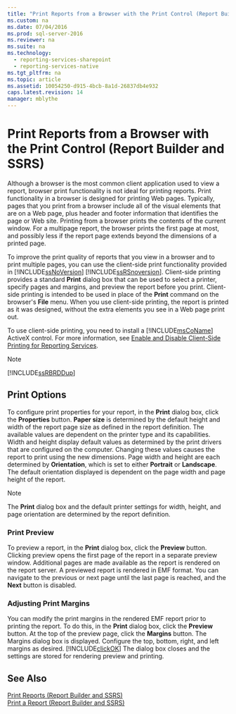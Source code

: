 ```yaml
---
title: "Print Reports from a Browser with the Print Control (Report Builder and SSRS)"
ms.custom: na
ms.date: 07/04/2016
ms.prod: sql-server-2016
ms.reviewer: na
ms.suite: na
ms.technology: 
  - reporting-services-sharepoint
  - reporting-services-native
ms.tgt_pltfrm: na
ms.topic: article
ms.assetid: 10054250-d915-4bcb-8a1d-26837db4e932
caps.latest.revision: 14
manager: mblythe
---
```

# Print Reports from a Browser with the Print Control (Report Builder and SSRS)
Although a browser is the most common client application used to view a report, browser print functionality is not ideal for printing reports. Print functionality in a browser is designed for printing Web pages. Typically, pages that you print from a browser include all of the visual elements that are on a Web page, plus header and footer information that identifies the page or Web site. Printing from a browser prints the contents of the current window. For a multipage report, the browser prints the first page at most, and possibly less if the report page extends beyond the dimensions of a printed page.  
  
 To improve the print quality of reports that you view in a browser and to print multiple pages, you can use the client-side print functionality provided in [!INCLUDE[ssNoVersion](../../Topics/TopicNameContainA/includes/ssNoVersion_md.md)] [!INCLUDE[ssRSnoversion](../../Topics/TopicNameContainA/includes/ssRSnoversion_md.md)]. Client-side printing provides a standard **Print** dialog box that can be used to select a printer, specify pages and margins, and preview the report before you print. Client-side printing is intended to be used in place of the **Print** command on the browser's **File** menu. When you use client-side printing, the report is printed as it was designed, without the extra elements you see in a Web page print out.  
  
 To use client-side printing, you need to install a [!INCLUDE[msCoName](../../Topics/TopicNameContainA/includes/msCoName_md.md)] ActiveX control. For more information, see [Enable and Disable Client-Side Printing for Reporting Services](../../Topics/TopicNameNotContainA/Enable-and-Disable-Client-Side-Printing-for-Reporting-Services.md).  
  
> [!NOTE]  
>  [!INCLUDE[ssRBRDDup](../../Topics/TopicNameContainA/includes/ssRBRDDup_md.md)]  
  
## Print Options  
 To configure print properties for your report, in the **Print** dialog box, click the **Properties** button. **Paper size** is determined by the default height and width of the report page size as defined in the report definition. The available values are dependent on the printer type and its capabilities. Width and height display default values as determined by the print drivers that are configured on the computer. Changing these values causes the report to print using the new dimensions. Page width and height are each determined by **Orientation**, which is set to either **Portrait** or **Landscape**. The default orientation displayed is dependent on the page width and page height of the report.  
  
> [!NOTE]  
>  The **Print** dialog box and the default printer settings for width, height, and page orientation are determined by the report definition.  
  
### Print Preview  
 To preview a report, in the **Print** dialog box, click the **Preview** button. Clicking preview opens the first page of the report in a separate preview window. Additional pages are made available as the report is rendered on the report server. A previewed report is rendered in EMF format. You can navigate to the previous or next page until the last page is reached, and the **Next** button is disabled.  
  
### Adjusting Print Margins  
 You can modify the print margins in the rendered EMF report prior to printing the report. To do this, in the **Print** dialog box, click the **Preview** button. At the top of the preview page, click the **Margins** button. The Margins dialog box is displayed. Configure the top, bottom, right, and left margins as desired. [!INCLUDE[clickOK](../../Topics/TopicNameContainA/includes/clickOK_md.md)] The dialog box closes and the settings are stored for rendering preview and printing.  
  
## See Also  
 [Print Reports (Report Builder and SSRS)](../../Topics/TopicNameNotContainA/Print-Reports--Report-Builder-and-SSRS-.md)   
 [Print a Report (Report Builder and SSRS)](../../Topics/TopicNameContainA/Print-a-Report--Report-Builder-and-SSRS-.md)